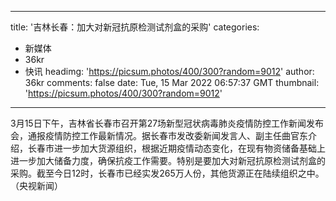 
---
title: '吉林长春：加大对新冠抗原检测试剂盒的采购'
categories: 
 - 新媒体
 - 36kr
 - 快讯
headimg: 'https://picsum.photos/400/300?random=9012'
author: 36kr
comments: false
date: Tue, 15 Mar 2022 06:57:37 GMT
thumbnail: 'https://picsum.photos/400/300?random=9012'
---

<div>   
3月15日下午，吉林省长春市召开第27场新型冠状病毒肺炎疫情防控工作新闻发布会，通报疫情防控工作最新情况。据长春市发改委新闻发言人、副主任曲官东介绍，长春市进一步加大货源组织，根据近期疫情动态变化，在现有物资储备基础上进一步加大储备力度，确保抗疫工作需要。特别是要加大对新冠抗原检测试剂盒的采购。截至今日12时，长春市已经实发265万人份，其他货源正在陆续组织之中。（央视新闻）  
</div>
            